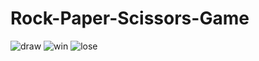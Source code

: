 # Rock-Paper-Scissors-Game



![draw](https://github.com/zeynep-dmrl/Hava-Durumu-Uygulamasi/blob/main/img/img-draw.PNG)
![win](https://github.com/zeynep-dmrl/Hava-Durumu-Uygulamasi/blob/main/img/img-win.PNG)
![lose](https://github.com/zeynep-dmrl/Hava-Durumu-Uygulamasi/blob/main/img/img-lose.PNG)
